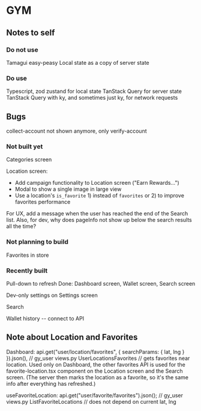 # GYM

## Notes to self

### Do not use

Tamagui
easy-peasy
Local state as a copy of server state

### Do use

Typescript, zod
zustand for local state
TanStack Query for server state
TanStack Query with ky, and sometimes just ky, for network requests

## Bugs

collect-account not shown anymore, only verify-account

### Not built yet

Categories screen

Location screen:

- Add campaign functionality to Location screen ("Earn Rewards...")
- Modal to show a single image in large view
- Use a location's `is_favorite` 1) instead of `favorites` or 2) to improve favorites performance

For UX, add a message when the user has reached the end of the Search list. Also, for dev, why does pageInfo not show up below the search results all the time?

### Not planning to build

Favorites in store

### Recently built

Pull-down to refresh
Done: Dashboard screen, Wallet screen, Search screen

Dev-only settings on Settings screen

Search

Wallet history -- connect to API

## Note about Location and Favorites

Dashboard:
api.get("user/location/favorites", { searchParams: { lat, lng } }).json(),
// gy_user views.py UserLocationsFavorites
// gets favorites near location. Used only on Dashboard, the other favorites API is used for the favorite-location.tsx component on the Location screen and the Search screen. (The server then marks the location as a favorite, so it's the same info after everything has refreshed.)

useFavoriteLocation:
api.get("user/favorite/favorites").json();
// gy_user views.py ListFavoriteLocations
// does not depend on current lat, lng
